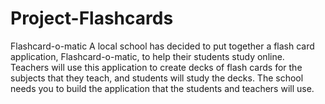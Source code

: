 # Project-Flashcards
Flashcard-o-matic
A local school has decided to put together a flash card application, Flashcard-o-matic, to help their students study online.
Teachers will use this application to create decks of flash cards for the subjects that they teach, and students will study the decks.
The school needs you to build the application that the students and teachers will use.
